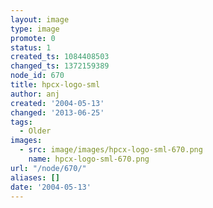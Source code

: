 ```yaml
---
layout: image
type: image
promote: 0
status: 1
created_ts: 1084408503
changed_ts: 1372159389
node_id: 670
title: hpcx-logo-sml
author: anj
created: '2004-05-13'
changed: '2013-06-25'
tags:
  - Older
images:
  - src: image/images/hpcx-logo-sml-670.png
    name: hpcx-logo-sml-670.png
url: "/node/670/"
aliases: []
date: '2004-05-13'
---
```


